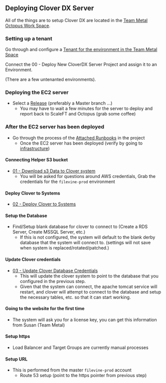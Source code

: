## Deploying Clover DX Server
All of the things are to setup Clover DX are located in the [Team Metal Octopus Work Space](https://octopus.filevinedev.com/app#/Spaces-42).



### Setting up a tenant
Go through and configure a [Tenant for the environment in the Team Metal Space](https://octopus.filevinedev.com/app#/Spaces-42/tenants)

Connect the 00 - Deploy New CloverDX Server Project and assign it to an Environment.

(There are a few untenanted environments).

### Deploying the EC2 server
* Select a [Release](https://octopus.filevinedev.com/app#/Spaces-42/projects/00-deploy-new-cloverdx-server/deployments/releases) (preferably a Master branch ...)
  * You may have to wait a few minutes for the server to deploy and report back to ScaleFT and Octopus (grab some coffee)

### After the EC2 server has been deployed
* Go through the process of the [Attached Runbooks](https://octopus.filevinedev.com/app#/Spaces-42/projects/00-deploy-new-cloverdx-server/operations/runbooks) in the project
  * Once the EC2 server has been deployed (verify by going to [infrastructure](https://octopus.filevinedev.com/app#/Spaces-42/infrastructure/machines?roles=clover-server))

#### Connecting Helper S3 bucket
* [01 - Download s3 Data to Clover system](https://octopus.filevinedev.com/app#/Spaces-42/projects/00-deploy-new-cloverdx-server/operations/runbooks/Runbooks-426/runslist)
  * You will be asked for questions around AWS credentials, Grab the credentials for the `filevine-prod` environment

#### Deploy Clover to Systems
* [02 - Deploy Clover to Systems](https://octopus.filevinedev.com/app#/Spaces-42/projects/00-deploy-new-cloverdx-server/operations/runbooks/Runbooks-427/overview)

#### Setup the Database
* Find/Setup blank database for clover to connect to (Create a RDS Server, Create MSSQL Server, etc.)
  * If this is not configured, the system will default to the blank derby database that the system will connect to. (settings will not save when system is replaced/rotated/patched.)
#### Update Clover credentials
* [03 - Update Clover Database Credentials](https://octopus.filevinedev.com/app#/Spaces-42/projects/00-deploy-new-cloverdx-server/operations/runbooks/Runbooks-428/overview)
  * This will update the clover system to point to the database that you configured in the previous step.
  * Given that the system can connect, the apache tomcat service will restart, and clover will attempt to connect to the database and setup the necessary tables, etc. so that it can start working.

#### Going to the website for the first time 
* The system will ask you for a license key, you can get this information from Susan (Team Metal)

#### Setup https
* Load Balancer and Target Groups are currently manual processes

#### Setup URL
* This is performed from the master `filevine-prod` account
  * Route 53 setup (point to the https pointer from previous step)
